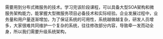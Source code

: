 需要用到分布式微服务的技术。学习完该阶段课程，可以具备大型SOA架构和微服务架构能力，能掌握大型微服务项目必备技术和实际经验。企业发展过程中，业务量和用户量逐渐增加，为了保证系统的可用性，系统越做越复杂，研发人员增多，大家很难共同维护一个复杂的系统，往往修改部分内容，导致牵一发而动全身，所以我们需要升级系统架构，
